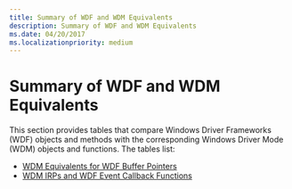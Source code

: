 ```yaml
---
title: Summary of WDF and WDM Equivalents
description: Summary of WDF and WDM Equivalents
ms.date: 04/20/2017
ms.localizationpriority: medium
---
```


# Summary of WDF and WDM Equivalents


This section provides tables that compare Windows Driver Frameworks (WDF) objects and methods with the corresponding Windows Driver Mode (WDM) objects and functions. The tables list:

-   [WDM Equivalents for WDF Buffer Pointers](wdm-equivalents-for-kmdf-buffer-pointers.md)
-   [WDM IRPs and WDF Event Callback Functions](wdm-irps-and-kmdf-event-callback-functions.md)

 

 





